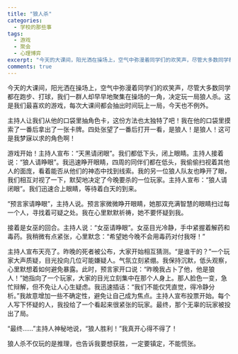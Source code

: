 ```yaml
---
title: "狼人杀"
categories:
  - 学校的那些事
tags:
  - 游戏
  - 聚会
  - 心理博弈
excerpt: "今天的大课间，阳光洒在操场上，空气中弥漫着同学们的欢笑声，尽管大多数同学都在跑步、打球，我们一群人却早早地聚集在操场的一角，决定玩一局狼人杀。这是我们最喜欢的游戏，每次大课间都会抽出时间玩上一局，今天也不例外。"
comments: true
---
```

今天的大课间，阳光洒在操场上，空气中弥漫着同学们的欢笑声，尽管大多数同学都在跑步、打球，我们一群人却早早地聚集在操场的一角，决定玩一局狼人杀。这是我们最喜欢的游戏，每次大课间都会抽出时间玩上一局，今天也不例外。

主持人让我们从他的口袋里抽角色卡，这份方法也太独特了吧！我在他的口袋里摸索了一番后拿出了一张卡牌。四处张望了一番后打开一看，是狼人！是狼人！这可是我梦寐以求的角色啊！

游戏开始！主持人宣布：“天黑请闭眼”。我们都低下头，闭上眼睛。主持人接着说：“狼人请睁眼”。我迅速睁开眼睛，四周的同伴们都在低头，我偷偷扫视着其他人的面庞，看着能否从他们的神态中找到线索。我的另一位狼人队友也睁开了眼，我们相互对视了一下，默契地决定了今晚要杀的一位玩家。主持人宣布：“狼人请闭眼”。我们迅速合上眼睛，等待着白天的到来。

“预言家请睁眼”，主持人说。预言家微微睁开眼睛，她那双充满智慧的眼睛扫过每一个人，寻找着可疑之处。我在心里默默祈祷，她不要怀疑到我。

接着是女巫的回合。主持人说：“女巫请睁眼”。女巫目光冷静，手中紧握着解药和毒药。我稍微有点紧张，心里默念：“希望她今晚不会用毒药对付我呀！”

主持人宣布天亮了。昨晚的死者被公布，大家开始相互猜测。“是谁干的？”一个玩家大声质疑，目光投向几位可能嫌疑人。气氛立刻紧绷。我保持沉默，低头观察，心里默想着如何避免暴露。此时，预言家开口说：“昨晚我占卜了他，他是狼人！”她指向了一个玩家，大家的目光立刻集中在那个人身上。那人脸色一变，急忙辩解，但不免让人心生疑虑。我迅速插话：“我们不能仅凭直觉，得冷静分析。”我故意增加一些不确定性，避免让自己成为焦点。主持人宣布投票开始。每个人写下怀疑的人，我投给了一个看起来很紧张的玩家。最终，那个无辜的玩家被投出了局。

“最终......”主持人神秘地说，“狼人胜利！”我真开心得不得了！

狼人杀不仅玩的是推理，也告诉我要想获胜，一定要镇定，不能慌张。


